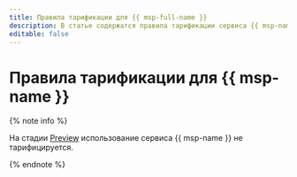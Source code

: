 ```yaml
---
title: Правила тарификации для {{ msp-full-name }}
description: В статье содержатся правила тарификации сервиса {{ msp-name }}.
editable: false
---
```


# Правила тарификации для {{ msp-name }}

{% note info %}

На стадии [Preview](../overview/concepts/launch-stages.md) использование сервиса {{ msp-name }} не тарифицируется.

{% endnote %}
